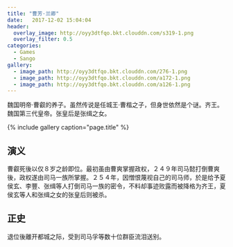 ```yaml
---
title: "曹芳·兰卿"
date:   2017-12-02 15:04:04
header:
  overlay_image: http://oyy3dtfqo.bkt.clouddn.com/s319-1.png
  overlay_filter: 0.5
categories:
  - Games
  - Sango
gallery:
  - image_path: http://oyy3dtfqo.bkt.clouddn.com/276-1.png
  - image_path: http://oyy3dtfqo.bkt.clouddn.com/a172-1.png
  - image_path: http://oyy3dtfqo.bkt.clouddn.com/a126-1.png
---
```


魏国明帝·曹叡的养子。虽然传说是任城王·曹楷之子，但身世依然是个谜。齐王。魏国第三代皇帝。张皇后是张缉之女。

{% include gallery caption="page.title" %}

## 演义

曹叡死後以仅８岁之龄即位。最初虽由曹爽掌握政权，２４９年司马懿打倒曹爽後，政权遂由司马一族所掌握。２５４年，因憎恨蔑视自己的司马师，於是给予夏侯玄、李豐、张缉等人打倒司马一族的密令，不料却事迹败露而被降格为齐王，夏侯玄等人和张缉之女的张皇后则被杀。

## 正史

退位後離开都城之际，受到司马孚等数十位群臣流泪送别。